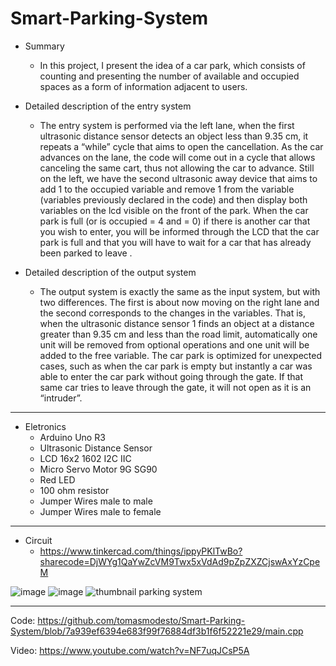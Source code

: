 # Smart-Parking-System

- Summary
  - In this project, I present the idea of a car park, which consists of counting and presenting the number of available and occupied spaces as a form of information           adjacent to users.

- Detailed description of the entry system
  - The entry system is performed via the left lane, when the first ultrasonic distance sensor detects an object less than 9.35 cm, it repeats a “while” cycle that aims   to open the cancellation. As the car advances on the lane, the code will come out in a cycle that allows canceling the same cart, thus not allowing the car to advance.   Still on the left, we have the second ultrasonic away device that aims to add 1 to the occupied variable and remove 1 from the variable (variables previously declared   in the code) and then display both variables on the lcd visible on the front of the park.
  When the car park is full (or is occupied = 4 and = 0) if there is another car that you wish to enter, you will be informed through the LCD that the car park is full     and that you will have to wait for a car that has already been parked to leave .
  
- Detailed description of the output system
  - The output system is exactly the same as the input system, but with two differences. The first is about now moving on the right lane and the second corresponds to     the changes in the variables. That is, when the ultrasonic distance sensor 1 finds an object at a distance greater than 9.35 cm and less than the road limit,             automatically one unit will be removed from optional operations and one unit will be added to the free variable.
  The car park is optimized for unexpected cases, such as when the car park is empty but instantly a car was able to enter the car park without going through the gate.     If that same car tries to leave through the gate, it will not open as it is an “intruder”.
  
-------------------------------------------------------------------------------------------------------------------------------------------------------------------------

 - Eletronics
    - Arduino Uno R3
    - Ultrasonic Distance Sensor
    - LCD 16x2 1602 I2C IIC
    - Micro Servo Motor 9G SG90
    - Red LED
    - 100 ohm resistor
    - Jumper Wires male to male
    - Jumper Wires male to female

-------------------------------------------------------------------------------------------------------------------------------------------------------------------------

 - Circuit
   - https://www.tinkercad.com/things/ippyPKlTwBo?sharecode=DjWYg1QaYwZcVM9Twx5xVdAd9pZpZXZCjswAxYzCpeM
   
![image](https://user-images.githubusercontent.com/88251894/188323129-8f9d7053-0f4a-43d7-b51e-c577c9fe10ca.png)
![image](https://user-images.githubusercontent.com/88251894/188323197-0d37eded-9f0e-401c-82be-52d608330e07.png)
![thumbnail parking system](https://user-images.githubusercontent.com/88251894/188499807-2cc41f4e-c963-4962-beab-495eb39aaa43.png)





-------------------------------------------------------------------------------------------------------------------------------------------------------------------------
    
Code: https://github.com/tomasmodesto/Smart-Parking-System/blob/7a939ef6394e683f99f76884df3b1f6f52221e29/main.cpp

Video: https://www.youtube.com/watch?v=NF7uqJCsP5A








  

